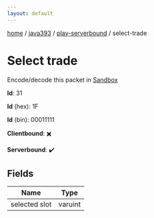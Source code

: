 ```yaml
---
layout: default
---
```


[home](/)  /  [java393](/protocol/java393)  /  [play-serverbound](/protocol/java393/play-serverbound)  /  select-trade

# Select trade

Encode/decode this packet in [Sandbox](../../../sandbox/java393#PlayServerbound.SelectTrade)

**Id**: 31

**Id** (hex): 1F

**Id** (bin): 00011111

**Clientbound**: ✖️

**Serverbound**: ✔️

## Fields

Name | Type
---|---
selected slot | varuint
